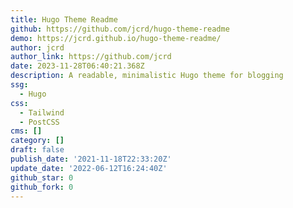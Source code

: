 ```yaml
---
title: Hugo Theme Readme
github: https://github.com/jcrd/hugo-theme-readme
demo: https://jcrd.github.io/hugo-theme-readme/
author: jcrd
author_link: https://github.com/jcrd
date: 2023-11-28T06:40:21.368Z
description: A readable, minimalistic Hugo theme for blogging
ssg:
  - Hugo
css:
  - Tailwind
  - PostCSS
cms: []
category: []
draft: false
publish_date: '2021-11-18T22:33:20Z'
update_date: '2022-06-12T16:24:40Z'
github_star: 0
github_fork: 0
---
```

